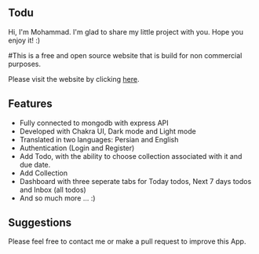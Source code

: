 
## Todu

Hi, I'm Mohammad. I'm glad to share my little project with you. Hope you enjoy it! :)

#This is a free and open source website that is build for non commercial purposes.

Please visit the website by clicking [here](https://todu.ir).


## Features

- Fully connected to mongodb with express API
- Developed with Chakra UI, Dark mode and Light mode
- Translated in two languages: Persian and English
- Authentication (Login and Register)
- Add Todo, with the ability to choose collection associated with it and due date.
- Add Collection
- Dashboard with three seperate tabs for Today todos, Next 7 days todos and Inbox (all todos)
- And so much more ... :)


## Suggestions

Please feel free to contact me or make a pull request to improve this App.
